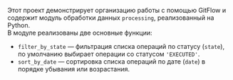 Этот проект демонстрирует организацию работы с помощью GitFlow и содержит модуль обработки данных `processing`, реализованный на Python.  
В модуле реализованы две основные функции:

- `filter_by_state` — фильтрация списка операций по статусу (`state`), по умолчанию выбирает операции со статусом `'EXECUTED'`.
- `sort_by_date` — сортировка списка операций по дате (`date`) в порядке убывания или возрастания.
